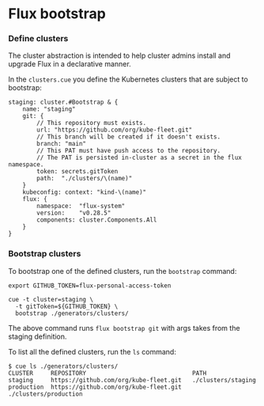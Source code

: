 # Flux bootstrap

### Define clusters

The cluster abstraction is intended to help cluster admins install and upgrade Flux in a declarative manner.

In the `clusters.cue` you define the Kubernetes clusters that are subject to bootstrap:

```cue
staging: cluster.#Bootstrap & {
	name: "staging"
	git: {
		// This repository must exists.
		url: "https://github.com/org/kube-fleet.git"
		// This branch will be created if it doesn't exists.
		branch: "main"
		// This PAT must have push access to the repository.
		// The PAT is persisted in-cluster as a secret in the flux namespace.
		token: secrets.gitToken
		path:  "./clusters/\(name)"
	}
	kubeconfig: context: "kind-\(name)"
	flux: {
		namespace:  "flux-system"
		version:    "v0.28.5"
		components: cluster.Components.All
	}
}
```

### Bootstrap clusters

To bootstrap one of the defined clusters, run the `bootstrap` command:

```shell
export GITHUB_TOKEN=flux-personal-access-token

cue -t cluster=staging \
  -t gitToken=${GITHUB_TOKEN} \
  bootstrap ./generators/clusters/
```

The above command runs `flux bootstrap git` with args takes from the staging definition.

To list all the defined clusters, run the `ls` command:

```console
$ cue ls ./generators/clusters/
CLUSTER     REPOSITORY                              PATH
staging     https://github.com/org/kube-fleet.git   ./clusters/staging
production  https://github.com/org/kube-fleet.git   ./clusters/production
```
